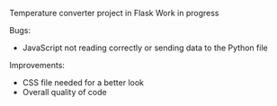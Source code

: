 Temperature converter project in Flask
Work in progress

Bugs: 
 - JavaScript not reading correctly or sending data to the Python file

Improvements:
 - CSS file needed for a better look
 - Overall quality of code
